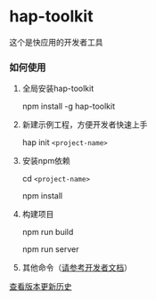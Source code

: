 # hap-toolkit

这个是快应用的开发者工具

### 如何使用

1. 全局安装hap-toolkit

   npm install -g hap-toolkit

2. 新建示例工程，方便开发者快速上手

   hap init  `<project-name>`

3. 安装npm依赖

   cd `<project-name>`

   npm install

4. 构建项目

   npm run build

   npm run server

5. 其他命令（[请参考开发者文档](https://doc.quickapp.cn/)）

[查看版本更新历史](https://bbs.quickapp.cn/forum.php?mod=viewthread&tid=935)


